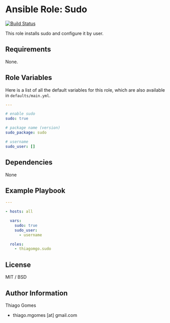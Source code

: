 # **Ansible Role: Sudo**

[![Build Status](https://travis-ci.org/thiagomgo/ansible-role-sudo.svg?branch=master)](https://travis-ci.org/thiagomgo/ansible-role-sudo)

This role installs sudo and configure it by user.

## Requirements

None.

## Role Variables

Here is a list of all the default variables for this role, which are also available in `defaults/main.yml`.

```yaml
---

# enable sudo
sudo: true

# package name (version)
sudo_package: sudo

# username
sudo_user: []

```

## Dependencies

None

## Example Playbook

```yaml
---

- hosts: all

  vars:
    sudo: true
    sudo_user:
      - username

  roles:
    - thiagomgo.sudo
```

## License

MIT / BSD

## Author Information

Thiago Gomes
- thiago.mgomes [at] gmail.com
